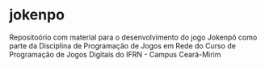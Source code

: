 # jokenpo
Repositoório com material para o desenvolvimento do jogo Jokenpô como parte da Disciplina de Programação de Jogos em Rede do Curso de Programação de Jogos Digitais do IFRN - Campus Ceará-Mirim
